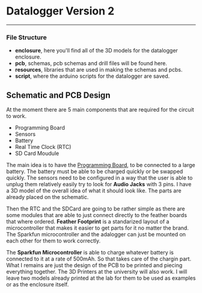 # Datalogger Version 2
___

### File Structure
- **enclosure**, here you'll find all of the 3D models for the datalogger enclosure.
- **pcb**, schemas, pcb schemas and drill files will be found here.
- **resources**, libraries that are used in making the schemas and pcbs.
- **script**, where the arduino scripts for the datalogger are saved.


## Schematic and PCB Design

At the moment there are 5 main components that are required for the circuit to work.

- Programming Board
- Sensors
- Battery
- Real Time Clock (RTC)
- SD Card Moudule

The main idea is to have the <u>Programming Board</u>, to be connected to a large
battery. The battery must be able to be charged quickly or be swapped quickly. The
sensors need to be configured in a way that the user is able to unplug them relatively
easily try to look for **Audio Jacks** with 3 pins. I have a 3D model of the overall
idea of what it should look like. The parts are already placed on the schematic.

Then the RTC and the SDCard are going to be rather simple as there are some modules
that are able to just connect directly to the feather boards that where ordered.
**Feather Footprint** is a standarized layout of a microcontroller that makes it
easier to get parts for it no matter the brand. The Sparkfun microcontroller and
the adalogger can just be mounted on each other for them to work correctly.

The **Sparkfun Microcontroller** is able to charge whatever battery is connected
to it at a rate of 500mAh. So that takes care of the chargin part. What I remains
are just the design of the PCB to be printed and piecing everything together. The
3D Printers at the university will also work. I will leave two models already printed
at the lab for them to be used as examples or as the enclosure itself.
